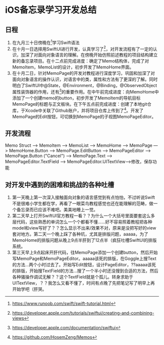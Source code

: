 #  iOS备忘录学习开发总结

##  日程
1. 在九月三十日傍晚在[^菜鸟教程]学习Swift语法
2. 在十月一日选择用SwiftUI进行开发，认真学习了[^苹果官方教程]，对开发流程有了一定的认识，加深了对面向对象语言的理解。在傍晚开始仿照前述教程的项目结构建立新的备忘录项目。在十二点前完成进度：确定了Memo结构体，完成了对MemoItem，MemoList的设计，初步开发了MemoHome界面。
3.  在十月二日，针对MemoPage的开发对教程进行深度学习，巩固和加深了对面向对象语言的操作认识，对语言中的类，属性和方法有了更深的了解。同时明白了SwiftUI中@State，@Environment，@Binding，@ObservedObject属性装饰器的作用，还有[^官方文档]的重要作用。在中午前完成进度：向MemoHome中添加了一个创建memo的button，初步开发了MemoItem的导航目标MemoPage的标题与正文板块。在下午五点前完成进度：创建了本地git仓库，于Xcode中关联了Github账户，并将项目仓库上传到了[^Github]。开发了MemoPage的Edit按钮，可切换到MemoPage的子视图MemoPageEditor。
##  开发流程
Memo Struct —>  MemoItem —> MemoList —> MemoHome —> MemoPage —> MemoHome.Button —> MemoPage.EditButton —> MemoPageEditor —> MemoPage.Button ("Cancel")  —> MemoPage.Text —> MemoPageEditor.TextField ——> MemoPageEditor.UITextView——>修改，保存功能
##  对开发中遇到的困难和挑战的各种吐槽
1. 第一天晚上第一次深入接触面向对象的语言感觉到有点怕怕，不过听说Swift不是很难小学生都在学，再看了一眼菜鸟教程感觉也还在能理解的范畴，做一个备忘录而已应该不难吧。美美地睡上一觉。
2.  第二天早上打开SwiftUI官方教程一看？？为什么一个大括号里面要套这么多层代码，这些熟悉的单词怎么一个个都看不懂......好不容易照着教程把各种model和view写好了？？怎么显示不出来/效果不对，原来是没把写好的view套对地方。第二天一个晚上踩了各种坑，尤其是排版问题，aaaaa，为了MemoHome的排版问题从晚上9点半肝到了12点半（疯狂吐槽SwiftUI的排版系统。
3.  第三天早上9点起床开肝代码，往MemoPage添加一个创建button，然后开始写MemoPage和MemoPageEditor。aaaaa该死的排版，在Goggle上搜Text的方法...两个小时过去了。开始写Edit按钮，设计PageEditor，??aaaaa该死的排版，开始搜TextField的方法...搜了一个半小时还没搜到合适的方法，然后各种骚操作调试无解？？这个TextField就是个孤儿。转身求助于UITextView，？？我怎么又看不懂了，时间有点晚了先把笔记写了明早上再开始学吧（肝哭。

[^菜鸟教程]: https://www.runoob.com/swift/swift-tutorial.html
[^苹果官方教程]: https://developer.apple.com/tutorials/swiftui/creating-and-combining-views
[^官方文档]: https://developer.apple.com/documentation/swiftui
[^Github]: https://github.com/HosemZeng/Memos

